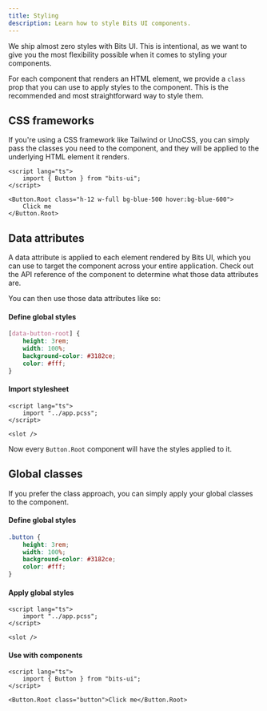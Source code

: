 ```yaml
---
title: Styling
description: Learn how to style Bits UI components.
---
```


We ship almost zero styles with Bits UI. This is intentional, as we want to give you the most flexibility possible when it comes to styling your components.

For each component that renders an HTML element, we provide a `class` prop that you can use to apply styles to the component. This is the recommended and most straightforward way to style them.

## CSS frameworks

If you're using a CSS framework like Tailwind or UnoCSS, you can simply pass the classes you need to the component, and they will be applied to the underlying HTML element it renders.

```svelte
<script lang="ts">
	import { Button } from "bits-ui";
</script>

<Button.Root class="h-12 w-full bg-blue-500 hover:bg-blue-600">
	Click me
</Button.Root>
```

## Data attributes

A data attribute is applied to each element rendered by Bits UI, which you can use to target the component across your entire application. Check out the API reference of the component to determine what those data attributes are.

You can then use those data attributes like so:

#### Define global styles

```css title="src/app.pcss"
[data-button-root] {
	height: 3rem;
	width: 100%;
	background-color: #3182ce;
	color: #fff;
}
```

#### Import stylesheet

```svelte title="src/routes/+layout.svelte"
<script lang="ts">
	import "../app.pcss";
</script>

<slot />
```

Now every `Button.Root` component will have the styles applied to it.

## Global classes

If you prefer the class approach, you can simply apply your global classes to the component.

#### Define global styles

```css title="src/app.pcss"
.button {
	height: 3rem;
	width: 100%;
	background-color: #3182ce;
	color: #fff;
}
```

#### Apply global styles

```svelte title="src/routes/+layout.svelte"
<script lang="ts">
	import "../app.pcss";
</script>

<slot />
```

#### Use with components

```svelte title="Button.svelte"
<script lang="ts">
	import { Button } from "bits-ui";
</script>

<Button.Root class="button">Click me</Button.Root>
```
